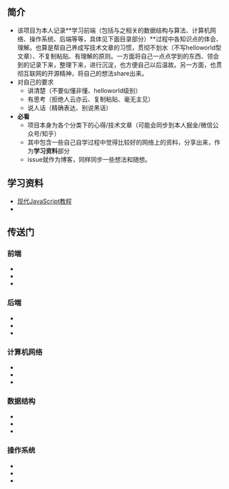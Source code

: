 ##  简介

* 该项目为本人记录**学习前端（包括与之相关的数据结构与算法、计算机网络、操作系统、后端等等，具体见下面目录部分）**过程中各知识点的体会、理解。也算是帮自己养成写技术文章的习惯，贯彻不划水（不写helloworld型文章）、不复制粘贴、有理解的原则。一方面将自己一点点学到的东西、领会到的记录下来，整理下来，进行沉淀，也方便自己以后温故。另一方面，也贯彻互联网的开源精神，将自己的想法share出来。
* 对自己的要求
  * 讲清楚（不要似懂非懂、helloworld级别）
  * 有思考（拒绝人云亦云、复制粘贴、毫无主见）
  * 说人话（精确表达、别说黑话）
* **必看**
  * 项目本身为各个分类下的心得/技术文章（可能会同步到本人掘金/微信公众号/知乎）
  * 其中包含一些自己自学过程中觉得比较好的网络上的资料，分享出来，作为**学习资料**部分
  * issue就作为博客，同样同步一些想法和随想。
  

## 学习资料

* [现代JavaScript教程](https://zh.javascript.info/)
* 

## 传送门

### 前端

* [ ]()
* [ ]()
* [ ]()

### 后端

* [ ]()
* [ ]()
* [ ]()

### 计算机网络

* [ ]()
* [ ]()
* [ ]()

### 数据结构

- [ ]()
- [ ]()
- [ ]()

### 操作系统

* [ ]()
* [ ]()
* [ ]()

